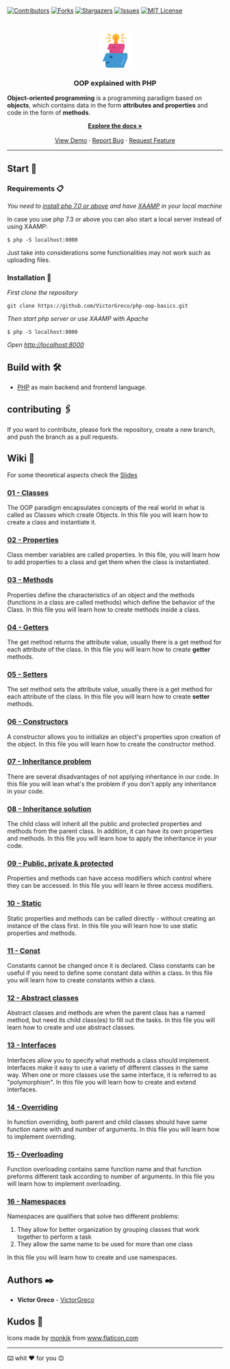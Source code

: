 [![Contributors][contributors-shield]][contributors-url]
[![Forks][forks-shield]][forks-url]
[![Stargazers][stars-shield]][stars-url]
[![Issues][issues-shield]][issues-url]
[![MIT License][license-shield]][license-url]

<br />
<p align="center">
  <a href="https://github.com/VictorGreco/php-oop-basics">
    <img src="images/logo.svg" alt="Logo" width="80" height="80">
  </a>

  <h3 align="center"> OOP explained with PHP </h3>

  **Object-oriented programming** is a programming paradigm based on **objects**, which contains data in the form **attributes and properties** and code in the form of **methods**.

  <p align="center">
    <a href="https://github.com/VictorGreco/php-oop-basics"><strong>Explore the docs »</strong></a>
    <br />
    <br />
    <a href="https://github.com/VictorGreco/php-oop-basics">View Demo</a>
    ·
    <a href="https://github.com/VictorGreco/php-oop-basics/issues">Report Bug</a>
    ·
    <a href="https://github.com/VictorGreco/php-oop-basics/issues">Request Feature</a>
  </p>
</p>

<hr></hr>

## Start 🚀
### Requirements 📋

_You need to [install php 7.0 or above](https://www.php.net/manual/en/install.php) and have [XAAMP](https://www.apachefriends.org/it/download.html) in your local machine_

In case you use php 7.3 or above you can also start a local server instead of using XAAMP:

```
$ php -S localhost:8000
```

Just take into considerations some functionalities may not work such as uploading files.

### Installation 🔧

_First clone the repository_

```
git clone https://github.com/VictorGreco/php-oop-basics.git
```

_Then start php server or use XAAMP with Apache_

```
$ php -S localhost:8000
```

_Open [http://localhost:8000](http://localhost:8000)_

## Build with 🛠️

- [PHP](https://www.php.net/docs.php) as main backend and frontend language.

## contributing 🖇️

If you want to contribute, please fork the repository, create a new branch, and push the branch as a pull requests.

## Wiki 📖

For some theoretical aspects check the [Slides](https://docs.google.com/presentation/d/1cZxutGPDqUGsLWLVen_ATjd7dEkeoPS_v_fy1y0C5Co/edit?usp=sharing)
### [01 - Classes](./01-classes.php) <!-- omit in toc -->

The OOP paradigm encapsulates concepts of the real world in what is called as Classes which create Objects. In this file you will learn how to create a class and instantiate it.

### [02 - Properties](02-properties.php) <!-- omit in toc -->

Class member variables are called properties. In this file, you will learn how to add properties to a class and get them when the class is instantiated.

### [03 - Methods](03-methods.php) <!-- omit in toc -->

Properties define the characteristics of an object and the methods (functions in a class are called methods) which define the behavior of the Class. In this file you will learn how to create methods inside a class.

### [04 - Getters](04-getters.php) <!-- omit in toc -->

The get method returns the attribute value, usually there is a get method for each attribute of the class. In this file you will learn how to create **getter** methods.

### [05 - Setters](05-setters.php) <!-- omit in toc -->

The set method sets the attribute value, usually there is a get method for each attribute of the class. In this file you will learn how to create **setter** methods.

### [06 - Constructors](06-constructors.php) <!-- omit in toc -->

A constructor allows you to initialize an object's properties upon creation of the object. In this file you will learn how to create the constructor method.

### [07 - Inheritance problem](07-inheritance-problem.php) <!-- omit in toc -->

There are several disadvantages of not applying inheritance in our code. In this file you will lean what's the problem if you don't apply any inheritance in your code.

### [08 - Inheritance solution](08-inheritance-solution.php) <!-- omit in toc -->

The child class will inherit all the public and protected properties and methods from the parent class. In addition, it can have its own properties and methods. In this file you will learn how to apply the inheritance in your code.

### [09 - Public, private & protected](09-public-private-protected.php) <!-- omit in toc -->

Properties and methods can have access modifiers which control where they can be accessed. In this file you will learn le three access modifiers.

### [10 - Static](10-static.php) <!-- omit in toc -->

Static properties and methods can be called directly - without creating an instance of the class first. In this file you will learn how to use static properties and methods.

### [11 - Const](11-const.php) <!-- omit in toc -->

Constants cannot be changed once it is declared. Class constants can be useful if you need to define some constant data within a class. In this file you will learn how to create constants within a class.

### [12 - Abstract classes](12-abstract-classes.php) <!-- omit in toc -->

Abstract classes and methods are when the parent class has a named method, but need its child class(es) to fill out the tasks. In this file you will learn how to create and use abstract classes.

### [13 - Interfaces](13-interfaces.php) <!-- omit in toc -->

Interfaces allow you to specify what methods a class should implement.
Interfaces make it easy to use a variety of different classes in the same way. When one or more classes use the same interface, it is referred to as "polymorphism". In this file you will learn how to create and extend interfaces.

### [14 - Overriding](14-overriding.php) <!-- omit in toc -->

In function overriding, both parent and child classes should have same function name with and number of arguments. In this file you will learn how to implement overriding.

### [15 - Overloading](15-overloading.php) <!-- omit in toc -->

Function overloading contains same function name and that function preforms different task according to number of arguments. In this file you will learn how to implement overloading.

### [16 - Namespaces](16-namespaces.php) <!-- omit in toc -->

Namespaces are qualifiers that solve two different problems:

1. They allow for better organization by grouping classes that work together to perform a task
2. They allow the same name to be used for more than one class

In this file you will learn how to create and use namespaces.

## Authors ✒️

* **Victor Greco** - [VictorGreco](https://github.com/VictorGreco)

## Kudos 🎉

<div>Icons made by <a href="" title="monkik">monkik</a> from <a href="https://www.flaticon.com/" title="Flaticon">www.flaticon.com</a></div>

---
⌨️ whit ❤️ for you 😊

<!-- MARKDOWN LINKS & IMAGES -->
<!-- https://www.markdownguide.org/basic-syntax/#reference-style-links -->
[contributors-shield]: https://img.shields.io/github/contributors/VictorGreco/php-oop-basics.svg?style=flat-square
[contributors-url]: https://github.com/VictorGreco/php-oop-basics/graphs/contributors
[forks-shield]: https://img.shields.io/github/forks/VictorGreco/php-oop-basics.svg?style=flat-square
[forks-url]: https://github.com/VictorGreco/php-oop-basics/network/members
[stars-shield]: https://img.shields.io/github/stars/VictorGreco/php-oop-basics.svg?style=flat-square
[stars-url]: https://github.com/VictorGreco/php-oop-basics/stargazers
[issues-shield]: https://img.shields.io/github/issues/VictorGreco/php-oop-basics.svg?style=flat-square
[issues-url]: https://github.com/VictorGreco/php-oop-basics/issues
[license-shield]: https://img.shields.io/github/license/VictorGreco/php-oop-basics.svg?style=flat-square
[license-url]: https://github.com/VictorGreco/php-oop-basics/blob/master/LICENSE.txt
[linkedin-shield]: https://img.shields.io/badge/-LinkedIn-black.svg?style=flat-square&logo=linkedin&colorB=555